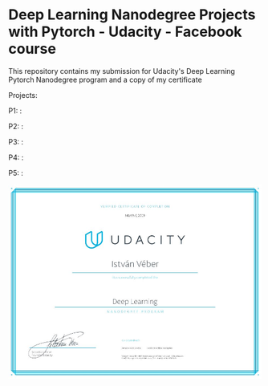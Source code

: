 # Deep Learning Nanodegree Projects with Pytorch - Udacity - Facebook course

This repository contains my submission for Udacity's Deep Learning Pytorch Nanodegree program and a copy of my certificate

Projects:

P1: :<br>


P2: :<br> 


P3: :<br>


P4: :<br>


P5: :<br> 



![alt text](https://github.com/sinusgamma/Deep-Learning-Nanodegree/blob/master/cert.jpg)
